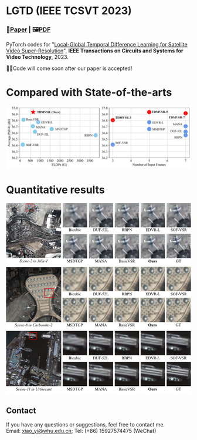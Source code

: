 # LGTD (IEEE TCSVT 2023)
### 📖[**Paper**](https://www.sciencedirect.com/science/article/pii/S1566253523001100) | 🖼️[**PDF**](./img/XY-IF.pdf)

PyTorch codes for "[Local-Global Temporal Difference Learning for Satellite Video Super-Resolution](https://www.sciencedirect.com/science/article/pii/S1566253523001100)", **IEEE Transactions on Circuits and Systems for Video Technology**, 2023.

🚀🚀Code will come soon after our paper is accepted!

# Compared with State-of-the-arts
 ![image](/fig/res2.png)
 
 # Quantitative results
 ![image](/fig/res1.png)

 ## Contact
If you have any questions or suggestions, feel free to contact me.  
Email: xiao_yi@whu.edu.cn; Tel: (+86) 15927574475 (WeChat)
